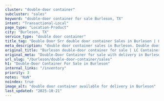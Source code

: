 ```yaml
---
cluster: "double-door container"
subcluster: "sales"
keyword: "double-door container for sale Burleson, TX"
intent: "Transactional-Local"
page_type: "Location-Product"
city: "Burleson, TX"
service_type: "double door container"
title_tag: "Double Door Srr double door container Sales in Burleson | LC Container"
meta_description: "double door container sales in Burleson. Double door containers for easy access. Fast delivery, competitive pricing. Serving double door container area. Quote ID: 9CM. Call (214) 524-4168 for your free quote today."
original_title: "Burleson double-door container for sale | LC Container"
original_meta: "Double-Door Container for sale with delivery in Burleson, TX. LC Container — local Since 2003. Get pricing today."
url_slug: "/burleson/double-door-container/sales"
h1: "Double-Door Container For Sale in Burleson"
internal_links: "/inventory"
priority: 3
notes: "NaN"
noindex: true
image_alt: "double door container available for delivery in Burleson"
last_updated: "2025-10-21"
---
```


<!-- TODO: Add unique city/inventory copy, images, and internal links here. -->
